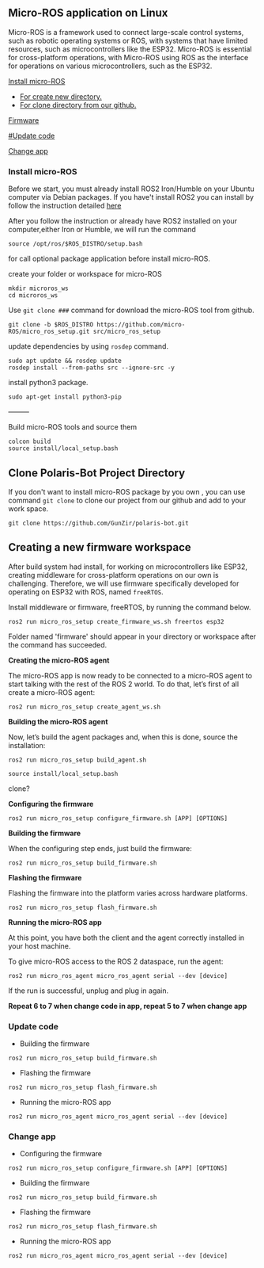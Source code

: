 ## Micro-ROS application on Linux

Micro-ROS is a framework used to connect large-scale control systems, such as robotic operating systems or ROS, with systems that have limited resources, such as microcontrollers like the ESP32. Micro-ROS is essential for cross-platform operations, with Micro-ROS using ROS as the interface for operations on various microcontrollers, such as the ESP32.

[Install micro-ROS](#Install%20micro-ROS )

-   [For create new directory.](#Install%20micro-ROS)
-   [For clone directory from our github.](#Clone%20Polaris-Bot%20Project%20Directory)

[Firmware](#Creating%20a%20new%20firmware%20workspace)

[#Update code](#Update%20code)

[Change app](#Change%20app)



### Install micro-ROS

Before we start, you must already install ROS2 Iron/Humble on your Ubuntu computer via Debian packages. If you have't install ROS2 you can install by follow the instruction detailed [here](https://docs.ros.org/en/humble/Installation/Ubuntu-Install-Debians.html)

After you follow the instruction or already have ROS2 installed on your computer,either Iron or Humble, we will run the command

```plaintext
source /opt/ros/$ROS_DISTRO/setup.bash
```

  
for call optional package application before install micro-ROS.

create your folder or workspace for micro-ROS

```plaintext
mkdir microros_ws
cd microros_ws
```

Use `git clone ###` command for download the micro-ROS tool from github.

```plaintext
git clone -b $ROS_DISTRO https://github.com/micro-ROS/micro_ros_setup.git src/micro_ros_setup
```

update dependencies by using `rosdep` command.

```plaintext
sudo apt update && rosdep update
rosdep install --from-paths src --ignore-src -y
```

install python3 package.

```plaintext
sudo apt-get install python3-pip
```

———

Build micro-ROS tools and source them

```plaintext
colcon build
source install/local_setup.bash
```


## Clone Polaris-Bot Project Directory

If you don't want to install micro-ROS package by you own , you can use command `git clone` to clone our project from our github and add to your work space.

```plaintext
git clone https://github.com/GunZir/polaris-bot.git
```


## Creating a new firmware workspace

After build system had install, for working on microcontrollers like ESP32, creating middleware for cross-platform operations on our own is challenging. Therefore, we will use firmware specifically developed for operating on ESP32 with ROS, named `freeRTOS`.

Install middleware or firmware, freeRTOS, by running the command below.

```plaintext
ros2 run micro_ros_setup create_firmware_ws.sh freertos esp32
```

Folder named 'firmware' should appear in your directory or workspace after the command has succeeded.

**Creating the micro-ROS agent**

The micro-ROS app is now ready to be connected to a micro-ROS agent to start talking with the rest of the ROS 2 world. To do that, let’s first of all create a micro-ROS agent:

```plaintext
ros2 run micro_ros_setup create_agent_ws.sh
```

**Building the micro-ROS agent**

Now, let’s build the agent packages and, when this is done, source the installation:

```plaintext
ros2 run micro_ros_setup build_agent.sh
```

```plaintext
source install/local_setup.bash
```

clone?  
  
**Configuring the firmware**

```plaintext
ros2 run micro_ros_setup configure_firmware.sh [APP] [OPTIONS]
```

**Building the firmware**

When the configuring step ends, just build the firmware:

```plaintext
ros2 run micro_ros_setup build_firmware.sh
```

**Flashing the firmware**

Flashing the firmware into the platform varies across hardware platforms.

```plaintext
ros2 run micro_ros_setup flash_firmware.sh
```

**Running the micro-ROS app**

At this point, you have both the client and the agent correctly installed in your host machine.

To give micro-ROS access to the ROS 2 dataspace, run the agent:

```plaintext
ros2 run micro_ros_agent micro_ros_agent serial --dev [device]
```

If the run is successful, unplug and plug in again.

**Repeat 6 to 7 when change code in app, repeat 5 to 7 when change app**

### Update code

-   Building the firmware

```plaintext
ros2 run micro_ros_setup build_firmware.sh
```

-   Flashing the firmware

```plaintext
ros2 run micro_ros_setup flash_firmware.sh
```

-   Running the micro-ROS app

```plaintext
ros2 run micro_ros_agent micro_ros_agent serial --dev [device]
```

### Change app

-   Configuring the firmware

```plaintext
ros2 run micro_ros_setup configure_firmware.sh [APP] [OPTIONS]
```

-   Building the firmware

```plaintext
ros2 run micro_ros_setup build_firmware.sh
```

-   Flashing the firmware

```plaintext
ros2 run micro_ros_setup flash_firmware.sh
```

-   Running the micro-ROS app

```plaintext
ros2 run micro_ros_agent micro_ros_agent serial --dev [device]
```
